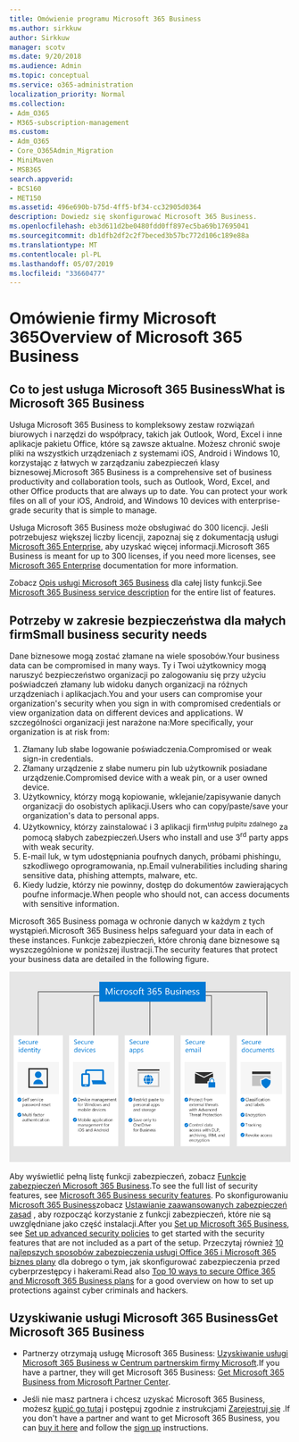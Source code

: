 ```yaml
---
title: Omówienie programu Microsoft 365 Business
ms.author: sirkkuw
author: Sirkkuw
manager: scotv
ms.date: 9/20/2018
ms.audience: Admin
ms.topic: conceptual
ms.service: o365-administration
localization_priority: Normal
ms.collection:
- Adm_O365
- M365-subscription-management
ms.custom:
- Adm_O365
- Core_O365Admin_Migration
- MiniMaven
- MSB365
search.appverid:
- BCS160
- MET150
ms.assetid: 496e690b-b75d-4ff5-bf34-cc32905d0364
description: Dowiedz się skonfigurować Microsoft 365 Business.
ms.openlocfilehash: eb3d611d2be0480fdd0ff897ec5ba69b17695041
ms.sourcegitcommit: db1dfb2df2c2f7beced3b57bc772d106c189e88a
ms.translationtype: MT
ms.contentlocale: pl-PL
ms.lasthandoff: 05/07/2019
ms.locfileid: "33660477"
---
```

# <a name="overview-of-microsoft-365-business"></a><span data-ttu-id="7e90b-103">Omówienie firmy Microsoft 365</span><span class="sxs-lookup"><span data-stu-id="7e90b-103">Overview of Microsoft 365 Business</span></span>

## <a name="what-is-microsoft-365-business"></a><span data-ttu-id="7e90b-104">Co to jest usługa Microsoft 365 Business</span><span class="sxs-lookup"><span data-stu-id="7e90b-104">What is Microsoft 365 Business</span></span>

<span data-ttu-id="7e90b-p101">Usługa Microsoft 365 Business to kompleksowy zestaw rozwiązań biurowych i narzędzi do współpracy, takich jak Outlook, Word, Excel i inne aplikacje pakietu Office, które są zawsze aktualne. Możesz chronić swoje pliki na wszystkich urządzeniach z systemami iOS, Android i Windows 10, korzystając z łatwych w zarządzaniu zabezpieczeń klasy biznesowej.</span><span class="sxs-lookup"><span data-stu-id="7e90b-p101">Microsoft 365 Business is a comprehensive set of business productivity and collaboration tools, such as Outlook, Word, Excel, and other Office products that are always up to date. You can protect your work files on all of your iOS, Android, and Windows 10 devices with enterprise-grade security that is simple to manage.</span></span>
  
<span data-ttu-id="7e90b-107">Usługa Microsoft 365 Business może obsługiwać do 300 licencji. Jeśli potrzebujesz większej liczby licencji, zapoznaj się z dokumentacją usługi [Microsoft 365 Enterprise](https://go.microsoft.com/fwlink/p/?linkid=860986), aby uzyskać więcej informacji.</span><span class="sxs-lookup"><span data-stu-id="7e90b-107">Microsoft 365 Business is meant for up to 300 licenses, if you need more licenses, see [Microsoft 365 Enterprise](https://go.microsoft.com/fwlink/p/?linkid=860986) documentation for more information.</span></span>

<span data-ttu-id="7e90b-108">Zobacz [Opis usługi Microsoft 365 Business](https://docs.microsoft.com/office365/servicedescriptions/microsoft-365-business-service-description) dla całej listy funkcji.</span><span class="sxs-lookup"><span data-stu-id="7e90b-108">See [Microsoft 365 Business service description](https://docs.microsoft.com/office365/servicedescriptions/microsoft-365-business-service-description) for the entire list of features.</span></span>
  
## <a name="small-business-security-needs"></a><span data-ttu-id="7e90b-109">Potrzeby w zakresie bezpieczeństwa dla małych firm</span><span class="sxs-lookup"><span data-stu-id="7e90b-109">Small business security needs</span></span>

<span data-ttu-id="7e90b-110">Dane biznesowe mogą zostać złamane na wiele sposobów.</span><span class="sxs-lookup"><span data-stu-id="7e90b-110">Your business data can be compromised in many ways.</span></span> <span data-ttu-id="7e90b-111">Ty i Twoi użytkownicy mogą naruszyć bezpieczeństwo organizacji po zalogowaniu się przy użyciu poświadczeń złamany lub widoku danych organizacji na różnych urządzeniach i aplikacjach.</span><span class="sxs-lookup"><span data-stu-id="7e90b-111">You and your users can compromise your organization's security when you sign in with compromised credentials or view organization data on different devices and applications.</span></span> <span data-ttu-id="7e90b-112">W szczególności organizacji jest narażone na:</span><span class="sxs-lookup"><span data-stu-id="7e90b-112">More specifically, your organization is at risk from:</span></span>

1. <span data-ttu-id="7e90b-113">Złamany lub słabe logowanie poświadczenia.</span><span class="sxs-lookup"><span data-stu-id="7e90b-113">Compromised or weak sign-in credentials.</span></span>
2. <span data-ttu-id="7e90b-114">Złamany urządzenie z słabe numeru pin lub użytkownik posiadane urządzenie.</span><span class="sxs-lookup"><span data-stu-id="7e90b-114">Compromised device with a weak pin, or a user owned device.</span></span>
3. <span data-ttu-id="7e90b-115">Użytkownicy, którzy mogą kopiowanie, wklejanie/zapisywanie danych organizacji do osobistych aplikacji.</span><span class="sxs-lookup"><span data-stu-id="7e90b-115">Users who can copy/paste/save your organization's data to personal apps.</span></span>
4. <span data-ttu-id="7e90b-116">Użytkownicy, którzy zainstalować i 3 aplikacji firm<sup>usług pulpitu zdalnego</sup> za pomocą słabych zabezpieczeń.</span><span class="sxs-lookup"><span data-stu-id="7e90b-116">Users who install and use 3<sup>rd</sup> party apps with weak security.</span></span>
5. <span data-ttu-id="7e90b-117">E-mail luk, w tym udostępniania poufnych danych, próbami phishingu, szkodliwego oprogramowania, np.</span><span class="sxs-lookup"><span data-stu-id="7e90b-117">Email vulnerabilities including sharing sensitive data, phishing attempts, malware, etc.</span></span>
6. <span data-ttu-id="7e90b-118">Kiedy ludzie, którzy nie powinny, dostęp do dokumentów zawierających poufne informacje.</span><span class="sxs-lookup"><span data-stu-id="7e90b-118">When people who should not, can access documents with sensitive information.</span></span>

<span data-ttu-id="7e90b-119">Microsoft 365 Business pomaga w ochronie danych w każdym z tych wystąpień.</span><span class="sxs-lookup"><span data-stu-id="7e90b-119">Microsoft 365 Business helps safeguard your data in each of these instances.</span></span> <span data-ttu-id="7e90b-120">Funkcje zabezpieczeń, które chronią dane biznesowe są wyszczególnione w poniższej ilustracji.</span><span class="sxs-lookup"><span data-stu-id="7e90b-120">The security features that protect your business data are detailed in the following figure.</span></span>

![Rysunek pokazujący, jak M365B chroni firmy.](media/m365businessvalueadd.png)

<span data-ttu-id="7e90b-122">Aby wyświetlić pełną listę funkcji zabezpieczeń, zobacz [Funkcje zabezpieczeń Microsoft 365 Business](security-features.md).</span><span class="sxs-lookup"><span data-stu-id="7e90b-122">To see the full list of security features, see [Microsoft 365 Business security features](security-features.md).</span></span> <span data-ttu-id="7e90b-123">Po skonfigurowaniu [Microsoft 365 Business](set-up.md)zobacz [Ustawianie zaawansowanych zabezpieczeń zasad](set-up-advanced-security.md) , aby rozpocząć korzystanie z funkcji zabezpieczeń, które nie są uwzględniane jako część instalacji.</span><span class="sxs-lookup"><span data-stu-id="7e90b-123">After you [Set up Microsoft 365 Business](set-up.md), see [Set up advanced security policies](set-up-advanced-security.md) to get started with the security features that are not included as a part of the setup.</span></span> <span data-ttu-id="7e90b-124">Przeczytaj również [10 najlepszych sposobów zabezpieczenia usługi Office 365 i Microsoft 365 biznes plany](https://docs.microsoft.com/office365/admin/security-and-compliance/secure-your-business-data) dla dobrego o tym, jak skonfigurować zabezpieczenia przed cyberprzestępcy i hakerami.</span><span class="sxs-lookup"><span data-stu-id="7e90b-124">Read also [Top 10 ways to secure Office 365 and Microsoft 365 Business plans](https://docs.microsoft.com/office365/admin/security-and-compliance/secure-your-business-data) for a good overview on how to set up protections against cyber criminals and hackers.</span></span>

## <a name="get-microsoft-365-business"></a><span data-ttu-id="7e90b-125">Uzyskiwanie usługi Microsoft 365 Business</span><span class="sxs-lookup"><span data-stu-id="7e90b-125">Get Microsoft 365 Business</span></span>

- <span data-ttu-id="7e90b-126">Partnerzy otrzymają usługę Microsoft 365 Business: [Uzyskiwanie usługi Microsoft 365 Business w Centrum partnerskim firmy Microsoft](get-microsoft-365-business.md#get-microsoft-365-business-from-microsoft-partner-center).</span><span class="sxs-lookup"><span data-stu-id="7e90b-126">If you have a partner, they will get Microsoft 365 Business: [Get Microsoft 365 Business from Microsoft Partner Center](get-microsoft-365-business.md#get-microsoft-365-business-from-microsoft-partner-center).</span></span>

- <span data-ttu-id="7e90b-127">Jeśli nie masz partnera i chcesz uzyskać Microsoft 365 Business, możesz [kupić go tutaj](https://www.microsoft.com/microsoft-365/business) i postępuj zgodnie z instrukcjami [Zarejestruj się](sign-up.md) .</span><span class="sxs-lookup"><span data-stu-id="7e90b-127">If you don't have a partner and want to get Microsoft 365 Business, you can [buy it here](https://www.microsoft.com/microsoft-365/business) and follow the [sign up](sign-up.md) instructions.</span></span>